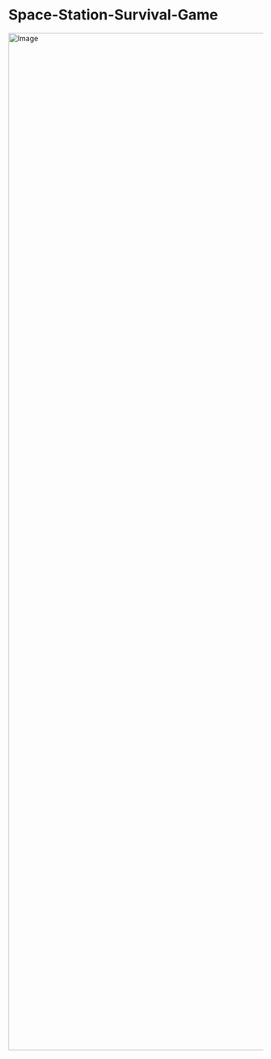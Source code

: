 ﻿# Space-Station-Survival-Game
<img width="3840" height="2012" alt="Image" src="https://github.com/user-attachments/assets/2fc1596d-d0ed-46e5-9c42-0d6d7ee0253a" />
